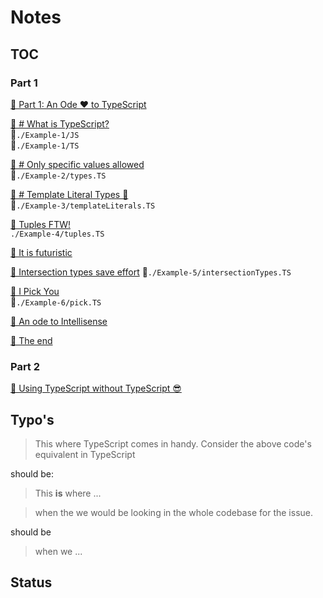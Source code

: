 # Notes

## TOC

### Part 1

[🔗 Part 1: An Ode ❤ to TypeScript](https://www.puruvj.dev/blog/get-to-know-typescript-an-ode-to-typescript)

[🔖 # What is TypeScript?](https://www.puruvj.dev/blog/get-to-know-typescript-an-ode-to-typescript#What-is-TypeScript)  
📝`./Example-1/JS`  
📝`./Example-1/TS`

[🔖 # Only specific values allowed](https://www.puruvj.dev/blog/get-to-know-typescript-an-ode-to-typescript#Only-specific-values-allowed)  
📝`./Example-2/types.TS`

[🔖 # Template Literal Types 💪](https://www.puruvj.dev/blog/get-to-know-typescript-an-ode-to-typescript#Template-Literal-Types)  
📝`./Example-3/templateLiterals.TS`

[🔖 Tuples FTW!](https://www.puruvj.dev/blog/get-to-know-typescript-an-ode-to-typescript#Tuples-FTW!)  
`./Example-4/tuples.TS`

[🔖 It is futuristic](https://www.puruvj.dev/blog/get-to-know-typescript-an-ode-to-typescript#It-is-futuristic)

[🔖 Intersection types save effort](https://www.puruvj.dev/blog/get-to-know-typescript-an-ode-to-typescript#Intersection-types-save-effort)
📝`./Example-5/intersectionTypes.TS`

[🔖 I Pick You](https://www.puruvj.dev/blog/get-to-know-typescript-an-ode-to-typescript#I-Pick-you)  
📝`./Example-6/pick.TS`

[🔖 An ode to Intellisense](https://www.puruvj.dev/blog/get-to-know-typescript-an-ode-to-typescript#An-ode-to-Intellisense)

[🔖 The end](https://www.puruvj.dev/blog/get-to-know-typescript-an-ode-to-typescript#The-end)

### Part 2

[🔗 Using TypeScript without TypeScript 😎](https://www.puruvj.dev/blog/get-to-know-typescript--using-typescript-without-typescript)

## Typo's

> This where TypeScript comes in handy. Consider the above code's equivalent in TypeScript

should be:

> This **is** where ...

> when the we would be looking in the whole codebase for the issue.

should be

> when we ...

## Status
